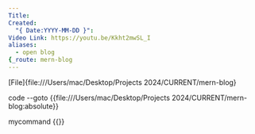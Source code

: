 ```yaml
---
Title: 
Created:
  "{ Date:YYYY-MM-DD }": 
Video Link: https://youtu.be/Kkht2mwSL_I
aliases:
  - open blog
{_route: mern-blog
---
```

[File]{file:///Users/mac/Desktop/Projects 2024/CURRENT/mern-blog}

code --goto {{file:///Users/mac/Desktop/Projects 2024/CURRENT/mern-blog:absolute}}

mycommand {{}}